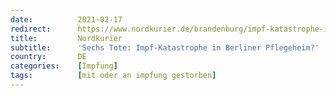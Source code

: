 ```yaml
---
date:          2021-02-17
redirect:      https://www.nordkurier.de/brandenburg/impf-katastrophe-in-berliner-pflegeheim-1742475902.html
title:         Nordkurier
subtitle:      'Sechs Tote: Impf-Katastrophe in Berliner Pflegeheim?'
country:       DE
categories:    [Impfung]
tags:          [mit oder an impfung gestorben]
---
```

